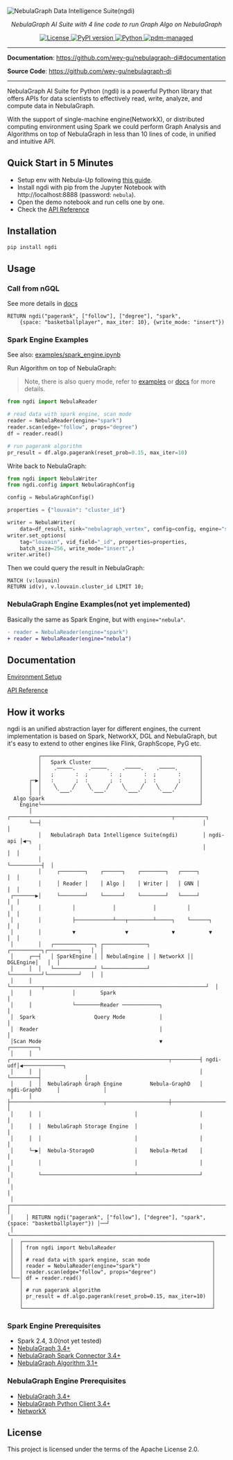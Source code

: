 <picture>
  <source media="(prefers-color-scheme: dark)" srcset="https://user-images.githubusercontent.com/1651790/226242809-fe488ff2-bb4a-4e7d-b23a-70865a7b3228.png">
  <img alt="NebulaGraph Data Intelligence Suite(ngdi)" src="https://user-images.githubusercontent.com/1651790/226242840-093b7202-2423-471e-96b8-325111197eb8.png">
</picture>

<p align="center">
    <em>NebulaGraph AI Suite with 4 line code to run Graph Algo on NebulaGraph</em>
</p>

<p align="center">
<a href="LICENSE" target="_blank">
    <img src="https://img.shields.io/badge/License-Apache_2.0-blue.svg" alt="License">
</a>

<a href="https://badge.fury.io/py/ngdi" target="_blank">
    <img src="https://badge.fury.io/py/ngdi.svg" alt="PyPI version">
</a>

<a href="https://www.python.org/downloads/release/python-360/" target="_blank">
    <img src="https://img.shields.io/badge/python-3.6%2B-blue.svg" alt="Python">
</a>

<a href="https://pdm.fming.dev" target="_blank">
    <img src="https://img.shields.io/badge/pdm-managed-blueviolet" alt="pdm-managed">
</a>

</p>

---

**Documentation**: <a href="https://github.com/wey-gu/nebulagraph-di#documentation" target="_blank">https://github.com/wey-gu/nebulagraph-di#documentation</a>

**Source Code**: <a href="https://github.com/wey-gu/nebulagraph-di" target="_blank">https://github.com/wey-gu/nebulagraph-di</a>

---


NebulaGraph AI Suite for Python (ngdi) is a powerful Python library that offers APIs for data scientists to effectively read, write, analyze, and compute data in NebulaGraph.

With the support of single-machine engine(NetworkX), or distributed computing environment using Spark we could perform Graph Analysis and Algorithms on top of NebulaGraph in less than 10 lines of code, in unified and intuitive API.

## Quick Start in 5 Minutes

- Setup env with Nebula-Up following [this guide](https://github.com/wey-gu/nebulagraph-di/blob/main/docs/Environment_Setup.md).
- Install ngdi with pip from the Jupyter Notebook with http://localhost:8888 (password: `nebula`).
- Open the demo notebook and run cells one by one.
- Check the [API Reference](https://github.com/wey-gu/nebulagraph-di/blob/main/docs/API.md)

## Installation

```bash
pip install ngdi
```

## Usage

### Call from nGQL

See more details in [docs](https://github.com/wey-gu/nebulagraph-di/blob/main/docs/ngdi_API_Gateway.md)

```cypher
RETURN ngdi("pagerank", ["follow"], ["degree"], "spark",
    {space: "basketballplayer", max_iter: 10}, {write_mode: "insert"})
```

### Spark Engine Examples

See also: [examples/spark_engine.ipynb](https://github.com/wey-gu/nebulagraph-di/blob/main/examples/spark_engine.ipynb)

Run Algorithm on top of NebulaGraph:

> Note, there is also query mode, refer to [examples](https://github.com/wey-gu/nebulagraph-di/blob/main/examples/spark_engine.ipynb) or [docs](https://github.com/wey-gu/nebulagraph-di/blob/main/docs/API.md) for more details.

```python
from ngdi import NebulaReader

# read data with spark engine, scan mode
reader = NebulaReader(engine="spark")
reader.scan(edge="follow", props="degree")
df = reader.read()

# run pagerank algorithm
pr_result = df.algo.pagerank(reset_prob=0.15, max_iter=10)
```

Write back to NebulaGraph:

```python
from ngdi import NebulaWriter
from ngdi.config import NebulaGraphConfig

config = NebulaGraphConfig()

properties = {"louvain": "cluster_id"}

writer = NebulaWriter(
    data=df_result, sink="nebulagraph_vertex", config=config, engine="spark")
writer.set_options(
    tag="louvain", vid_field="_id", properties=properties,
    batch_size=256, write_mode="insert",)
writer.write()
```

Then we could query the result in NebulaGraph:

```cypher
MATCH (v:louvain)
RETURN id(v), v.louvain.cluster_id LIMIT 10;
```

### NebulaGraph Engine Examples(not yet implemented)

Basically the same as Spark Engine, but with `engine="nebula"`.

```diff
- reader = NebulaReader(engine="spark")
+ reader = NebulaReader(engine="nebula")
```

## Documentation

[Environment Setup](https://github.com/wey-gu/nebulagraph-di/blob/main/docs/Environment_Setup.md)

[API Reference](https://github.com/wey-gu/nebulagraph-di/blob/main/docs/API.md)

## How it works

ngdi is an unified abstraction layer for different engines, the current implementation is based on Spark, NetworkX, DGL and NebulaGraph, but it's easy to extend to other engines like Flink, GraphScope, PyG etc.

```
          ┌───────────────────────────────────────────────────┐
          │   Spark Cluster                                   │
          │    .─────.    .─────.    .─────.    .─────.       │
          │   ;       :  ;       :  ;       :  ;       :      │
       ┌─▶│   :       ;  :       ;  :       ;  :       ;      │
       │  │    ╲     ╱    ╲     ╱    ╲     ╱    ╲     ╱       │
       │  │     `───'      `───'      `───'      `───'        │
  Algo Spark                                                  │
    Engine└───────────────────────────────────────────────────┘
       │  ┌────────────────────────────────────────────────────┬──────────┐
       └──┤                                                    │          │
          │   NebulaGraph Data Intelligence Suite(ngdi)        │ ngdi-api │◀─┐
          │                                                    │          │  │
          │                                                    └──────────┤  │
          │     ┌────────┐    ┌──────┐    ┌────────┐   ┌─────┐            │  │
          │     │ Reader │    │ Algo │    │ Writer │   │ GNN │            │  │
 ┌───────▶│     └────────┘    └──────┘    └────────┘   └─────┘            │  │
 │        │          │            │            │          │               │  │
 │        │          ├────────────┴───┬────────┴─────┐    └──────┐        │  │
 │        │          ▼                ▼              ▼           ▼        │  │
 │        │   ┌─────────────┐ ┌──────────────┐ ┌──────────┐┌──────────┐   │  │
 │     ┌──┤   │ SparkEngine │ │ NebulaEngine │ │ NetworkX ││ DGLEngine│   │  │
 │     │  │   └─────────────┘ └──────────────┘ └──────────┘└──────────┘   │  │
 │     │  └──────────┬────────────────────────────────────────────────────┘  │
 │     │             │        Spark                                          │
 │     │             └────────Reader ────────────┐                           │
 │  Spark                   Query Mode           │                           │
 │  Reader                                       │                           │
 │Scan Mode                                      ▼                      ┌─────────┐
 │     │  ┌───────────────────────────────────────────────────┬─────────┤ ngdi-udf│◀─────────────┐
 │     │  │                                                   │         └─────────┤              │
 │     │  │  NebulaGraph Graph Engine         Nebula-GraphD   │   ngdi-GraphD     │              │
 │     │  ├──────────────────────────────┬────────────────────┼───────────────────┘              │
 │     │  │                              │                    │                                  │
 │     │  │  NebulaGraph Storage Engine  │                    │                                  │
 │     │  │                              │                    │                                  │
 │     └─▶│  Nebula-StorageD             │    Nebula-Metad    │                                  │
 │        │                              │                    │                                  │
 │        └──────────────────────────────┴────────────────────┘                                  │
 │                                                                                               │
 │    ┌───────────────────────────────────────────────────────────────────────────────────────┐  │
 │    │ RETURN ngdi("pagerank", ["follow"], ["degree"], "spark", {space: "basketballplayer"}) │──┘
 │    └───────────────────────────────────────────────────────────────────────────────────────┘
 │  ┌─────────────────────────────────────────────────────────────┐
 │  │ from ngdi import NebulaReader                               │
 │  │                                                             │
 │  │ # read data with spark engine, scan mode                    │
 │  │ reader = NebulaReader(engine="spark")                       │
 │  │ reader.scan(edge="follow", props="degree")                  │
 └──│ df = reader.read()                                          │
    │                                                             │
    │ # run pagerank algorithm                                    │
    │ pr_result = df.algo.pagerank(reset_prob=0.15, max_iter=10)  │
    │                                                             │
    └─────────────────────────────────────────────────────────────┘  
```

### Spark Engine Prerequisites
- Spark 2.4, 3.0(not yet tested)
- [NebulaGraph 3.4+](https://github.com/vesoft-inc/nebula)
- [NebulaGraph Spark Connector 3.4+](https://repo1.maven.org/maven2/com/vesoft/nebula-spark-connector/)
- [NebulaGraph Algorithm 3.1+](https://repo1.maven.org/maven2/com/vesoft/nebula-algorithm/)

### NebulaGraph Engine Prerequisites
- [NebulaGraph 3.4+](https://github.com/vesoft-inc/nebula)
- [NebulaGraph Python Client 3.4+](https://github.com/vesoft-inc/nebula-python)
- [NetworkX](https://networkx.org/)

## License

This project is licensed under the terms of the Apache License 2.0.

